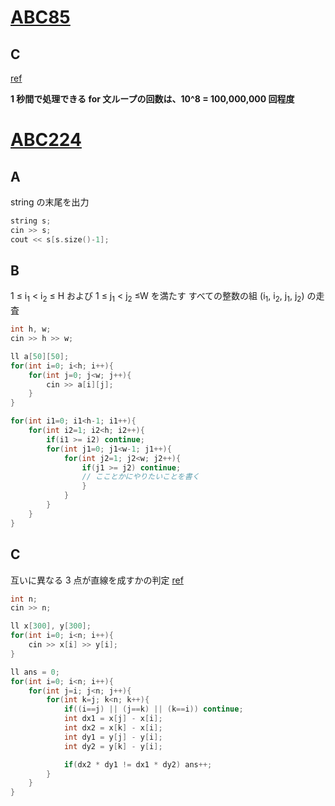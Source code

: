 # [ABC85](https://atcoder.jp/contests/abc085)

## C

[ref](https://qiita.com/drken/items/fd4e5e3630d0f5859067#%E7%AC%AC-8-%E5%95%8F--abc-085-c---otoshidama-300-%E7%82%B9)

**1 秒間で処理できる for 文ループの回数は、10^8 = 100,000,000 回程度**

# [ABC224](https://atcoder.jp/contests/abc224)

## A
string の末尾を出力

```cpp
string s;
cin >> s;
cout << s[s.size()-1];
```

## B

1 ≤ i<sub>1</sub> < i<sub>2</sub> ≤ H および 1 ≤ j<sub>1</sub> < j<sub>2</sub> ≤W を満たす
すべての整数の組 (i<sub>1</sub>, i<sub>2</sub>, j<sub>1</sub>, j<sub>2</sub>) の走査

```cpp
int h, w;
cin >> h >> w;

ll a[50][50];
for(int i=0; i<h; i++){
    for(int j=0; j<w; j++){
        cin >> a[i][j];
    }
}

for(int i1=0; i1<h-1; i1++){
    for(int i2=1; i2<h; i2++){
        if(i1 >= i2) continue;
        for(int j1=0; j1<w-1; j1++){
            for(int j2=1; j2<w; j2++){
                if(j1 >= j2) continue;
                // こことかにやりたいことを書く
                }
            }
        }
    }
}
```

## C
互いに異なる 3 点が直線を成すかの判定
[ref](https://qiita.com/tydesign/items/ab8a5ae52eb9c50ad26a)

```cpp
int n;
cin >> n;

ll x[300], y[300];
for(int i=0; i<n; i++){
    cin >> x[i] >> y[i];
}

ll ans = 0;
for(int i=0; i<n; i++){
    for(int j=i; j<n; j++){
        for(int k=j; k<n; k++){
            if((i==j) || (j==k) || (k==i)) continue;
            int dx1 = x[j] - x[i];
            int dx2 = x[k] - x[i];
            int dy1 = y[j] - y[i];
            int dy2 = y[k] - y[i];

            if(dx2 * dy1 != dx1 * dy2) ans++;
        }
    }
}
```
